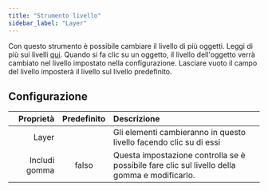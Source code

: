 ```yaml
---
title: "Strumento livello"
sidebar_label: "Layer"
---
```


Con questo strumento è possibile cambiare il livello di più oggetti. Leggi di più sui livelli [qui](../layers.md). Quando si fa clic su un oggetto, il livello dell'oggetto verrà cambiato nel livello impostato nella configurazione. Lasciare vuoto il campo del livello imposterà il livello sul livello predefinito.

## Configurazione

|     Proprietà | Predefinito | Descrizione                                                                                   |
| -------------:|:-----------:|:--------------------------------------------------------------------------------------------- |
|         Layer |             | Gli elementi cambieranno in questo livello facendo clic su di essi                            |
| Includi gomma |    falso    | Questa impostazione controlla se è possibile fare clic sul livello della gomma e modificarlo. |

